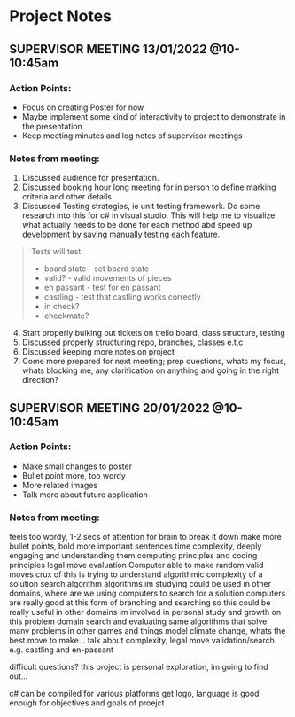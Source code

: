 
# Project Notes

## SUPERVISOR MEETING 13/01/2022 @10-10:45am

### Action Points:

- Focus on creating Poster for now
- Maybe implement some kind of interactivity to project to demonstrate in the presentation
- Keep meeting minutes and log notes of supervisor meetings

### Notes from meeting:

1. Discussed audience for presentation.
2. Discussed booking hour long meeting for in person to define marking criteria and other details.
3. Discussed Testing strategies, ie unit testing framework. Do some research into this for c# in visual studio. This will help me to visualize what actually needs to be done for each method abd speed up development by saving manually testing each feature.

> Tests will test:
> - board state - set board state
> - valid? - valid movements of pieces
> - en passant - test for en passant
> - castling - test that castling works correctly
> - in check?
> - checkmate?

4. Start properly bulking out tickets on trello board, class structure, testing
5. Discussed properly structuring repo, branches, classes e.t.c 
6. Discussed keeping more notes on project 
7. Come more prepared for next meeting; prep questions, whats my focus, whats blocking me, any clarification on anything and going in the right direction?

## SUPERVISOR MEETING 20/01/2022 @10-10:45am

### Action Points:

- Make small changes to poster
- Bullet point more, too wordy
- More related images
- Talk more about future application

### Notes from meeting: 
feels too wordy, 
1-2 secs of attention for brain to break it down
make more bullet points, bold more important sentences 
time complexity, deeply engaging and understanding them
computing principles and coding principles
legal move evaluation
Computer able to make random valid moves 
crux of this is trying to understand algorithmic complexity of a solution search algorithm
algorithms im studying could be used in other domains, where are we using computers to search for a solution
computers are really good at this form of branching and searching so this could be really useful in other domains
im involved in personal study and growth on this problem domain search and evaluating
same algorithms that solve many problems in other games and things
model climate change, whats the best move to make...
talk about complexity, legal move validation/search e.g. castling and en-passant

difficult questions?
this project is personal exploration, im going to find out...

c# can be compiled for various platforms get logo, language is good enough for objectives and goals of proejct
